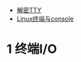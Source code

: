 - [解密TTY](https://www.cnblogs.com/liqiuhao/p/9031803.html)
- [Linux终端与console](https://www.cnblogs.com/sparkdev/p/11460821.html)


# 1 终端I/O

